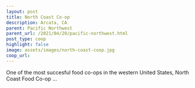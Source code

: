 ```yaml
---
layout: post
title: North Coast Co-op
description: Arcata, CA
parent: Pacific Northwest
parent_url: /2021/04/20/pacific-northwest.html
post_type: coop
highlight: false
image: assets/images/north-coast-coop.jpg
coop_url:
---
```


One of the most succesful food co-ops in the western United States, North Coast Food Co-op ...